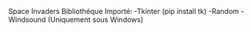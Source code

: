 Space Invaders
Bibliothéque Importé:
-Tkinter (pip install tk)
-Random
-Windsound (Uniquement sous Windows)
